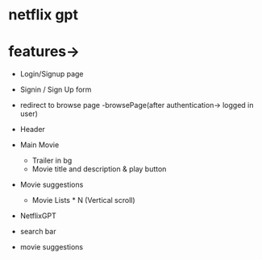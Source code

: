 # netflix gpt


# features->
 - Login/Signup page
  - Signin / Sign Up form
  - redirect to browse page
 -browsePage(after authentication-> logged in user)
  - Header
  - Main Movie
     - Trailer in bg
     - Movie title and description & play button
  - Movie suggestions
    - Movie Lists * N (Vertical scroll)

 - NetflixGPT
  - search bar
  - movie suggestions
